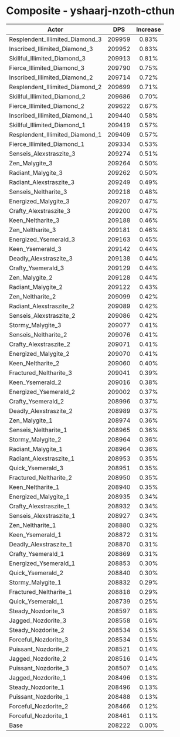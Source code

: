 # Composite - yshaarj-nzoth-cthun
| Actor | DPS | Increase |
|---|:---:|:---:|
|Resplendent_Illimited_Diamond_3|209959|0.83%|
|Inscribed_Illimited_Diamond_3|209952|0.83%|
|Skillful_Illimited_Diamond_3|209913|0.81%|
|Fierce_Illimited_Diamond_3|209790|0.75%|
|Inscribed_Illimited_Diamond_2|209714|0.72%|
|Resplendent_Illimited_Diamond_2|209699|0.71%|
|Skillful_Illimited_Diamond_2|209686|0.70%|
|Fierce_Illimited_Diamond_2|209622|0.67%|
|Inscribed_Illimited_Diamond_1|209440|0.58%|
|Skillful_Illimited_Diamond_1|209419|0.57%|
|Resplendent_Illimited_Diamond_1|209409|0.57%|
|Fierce_Illimited_Diamond_1|209334|0.53%|
|Senseis_Alexstraszite_3|209274|0.51%|
|Zen_Malygite_3|209264|0.50%|
|Radiant_Malygite_3|209262|0.50%|
|Radiant_Alexstraszite_3|209249|0.49%|
|Senseis_Neltharite_3|209218|0.48%|
|Energized_Malygite_3|209207|0.47%|
|Crafty_Alexstraszite_3|209200|0.47%|
|Keen_Neltharite_3|209188|0.46%|
|Zen_Neltharite_3|209181|0.46%|
|Energized_Ysemerald_3|209163|0.45%|
|Keen_Ysemerald_3|209142|0.44%|
|Deadly_Alexstraszite_3|209138|0.44%|
|Crafty_Ysemerald_3|209129|0.44%|
|Zen_Malygite_2|209128|0.44%|
|Radiant_Malygite_2|209122|0.43%|
|Zen_Neltharite_2|209099|0.42%|
|Radiant_Alexstraszite_2|209089|0.42%|
|Senseis_Alexstraszite_2|209086|0.42%|
|Stormy_Malygite_3|209077|0.41%|
|Senseis_Neltharite_2|209076|0.41%|
|Crafty_Alexstraszite_2|209071|0.41%|
|Energized_Malygite_2|209070|0.41%|
|Keen_Neltharite_2|209060|0.40%|
|Fractured_Neltharite_3|209041|0.39%|
|Keen_Ysemerald_2|209016|0.38%|
|Energized_Ysemerald_2|209002|0.37%|
|Crafty_Ysemerald_2|208996|0.37%|
|Deadly_Alexstraszite_2|208989|0.37%|
|Zen_Malygite_1|208974|0.36%|
|Senseis_Neltharite_1|208965|0.36%|
|Stormy_Malygite_2|208964|0.36%|
|Radiant_Malygite_1|208964|0.36%|
|Radiant_Alexstraszite_1|208953|0.35%|
|Quick_Ysemerald_3|208951|0.35%|
|Fractured_Neltharite_2|208950|0.35%|
|Keen_Neltharite_1|208940|0.35%|
|Energized_Malygite_1|208935|0.34%|
|Crafty_Alexstraszite_1|208932|0.34%|
|Senseis_Alexstraszite_1|208927|0.34%|
|Zen_Neltharite_1|208880|0.32%|
|Keen_Ysemerald_1|208872|0.31%|
|Deadly_Alexstraszite_1|208870|0.31%|
|Crafty_Ysemerald_1|208869|0.31%|
|Energized_Ysemerald_1|208853|0.30%|
|Quick_Ysemerald_2|208840|0.30%|
|Stormy_Malygite_1|208832|0.29%|
|Fractured_Neltharite_1|208818|0.29%|
|Quick_Ysemerald_1|208739|0.25%|
|Steady_Nozdorite_3|208597|0.18%|
|Jagged_Nozdorite_3|208558|0.16%|
|Steady_Nozdorite_2|208534|0.15%|
|Forceful_Nozdorite_3|208534|0.15%|
|Puissant_Nozdorite_2|208521|0.14%|
|Jagged_Nozdorite_2|208516|0.14%|
|Puissant_Nozdorite_3|208507|0.14%|
|Jagged_Nozdorite_1|208496|0.13%|
|Steady_Nozdorite_1|208496|0.13%|
|Puissant_Nozdorite_1|208488|0.13%|
|Forceful_Nozdorite_2|208466|0.12%|
|Forceful_Nozdorite_1|208461|0.11%|
|Base|208222|0.00%|
